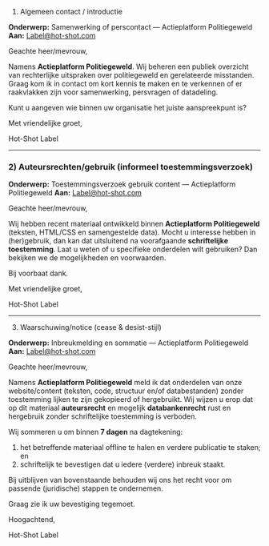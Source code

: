  1) Algemeen contact / introductie

**Onderwerp:** Samenwerking of perscontact — Actieplatform Politiegeweld
**Aan:** [Label@hot-shot.com](mailto:Label@hot-shot.com)

Geachte heer/mevrouw,

Namens **Actieplatform Politiegeweld**. Wij beheren een publiek overzicht van rechterlijke uitspraken over politiegeweld en gerelateerde misstanden.
Graag kom ik in contact om kort kennis te maken en te verkennen of er raakvlakken zijn voor samenwerking, persvragen of datadeling.

Kunt u aangeven wie binnen uw organisatie het juiste aanspreekpunt is?

Met vriendelijke groet,

Hot-Shot Label 

---

### 2) Auteursrechten/gebruik (informeel toestemmingsverzoek)

**Onderwerp:** Toestemmingsverzoek gebruik content — Actieplatform Politiegeweld
**Aan:** [Label@hot-shot.com](mailto:Label@hot-shot.com)

Geachte heer/mevrouw,

Wij hebben recent materiaal ontwikkeld binnen **Actieplatform Politiegeweld** (teksten, HTML/CSS en samengestelde data).
Mocht u interesse hebben in (her)gebruik, dan kan dat uitsluitend na voorafgaande **schriftelijke toestemming**.
Laat u weten of u specifieke onderdelen wilt gebruiken? Dan bekijken we de mogelijkheden en voorwaarden.

Bij voorbaat dank.

Met vriendelijke groet,

Hot-Shot Label 

---

3) Waarschuwing/notice (cease & desist-stijl)

**Onderwerp:** Inbreukmelding en sommatie — Actieplatform Politiegeweld
**Aan:** [Label@hot-shot.com](mailto:Label@hot-shot.com)

Geachte heer/mevrouw,

Namens **Actieplatform Politiegeweld** meld ik dat onderdelen van onze website/content (teksten, code, structuur en/of databestanden) zonder toestemming lijken te zijn gekopieerd of hergebruikt.
Wij wijzen u erop dat op dit materiaal **auteursrecht** en mogelijk **databankenrecht** rust en hergebruik zonder schriftelijke toestemming is verboden.

Wij sommeren u om binnen **7 dagen** na dagtekening:

1. het betreffende materiaal offline te halen en verdere publicatie te staken; en
2. schriftelijk te bevestigen dat u iedere (verdere) inbreuk staakt.

Bij uitblijven van bovenstaande behouden wij ons het recht voor om passende (juridische) stappen te ondernemen.

Graag zie ik uw bevestiging tegemoet.

Hoogachtend,

Hot-Shot Label 
